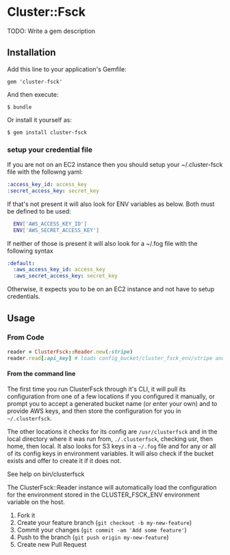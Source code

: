 # Cluster::Fsck

TODO: Write a gem description

## Installation

Add this line to your application's Gemfile:

    gem 'cluster-fsck'

And then execute:

    $ bundle

Or install it yourself as:

    $ gem install cluster-fsck


### setup your credential file
If you are not on an EC2 instance then you should setup your ~/.cluster-fsck file with the followng yaml:

```yaml
:access_key_id: access_key
:secret_access_key: secret_key
```

If that's not present it will also look for ENV variables as below.  Both must be defined to be used:

```bash
  ENV['AWS_ACCESS_KEY_ID']
  ENV['AWS_SECRET_ACCESS_KEY']
```

If neither of those is present it will also look for a ~/.fog file with the following syntax

```yaml
:default:
  :aws_access_key_id: access_key
  :aws_secret_access_key: secret_key
```

Otherwise, it expects you to be on an EC2 instance and not have to setup credentials.


## Usage

### From Code

```ruby
reader = ClusterFsck::Reader.new(:stripe)
reader.read[:api_key] # loads config_bucket/cluster_fsck_env/stripe and returns the api_key from the hash
```

#### From the command line
The first time you run ClusterFsck through it's CLI, it will pull its
configuration from one of a few locations if you configured it manually,
or prompt you to accept a generated bucket name (or enter your own) and to 
provide AWS keys, and then store the configuration for you in `~/.clusterfsck`.

The other locations it checks for its config are `/usr/clusterfsck` and in 
the local directory where it was run from, `./.clusterfsck`, checking usr, then 
home, then local.  It also looks for S3 keys in a `~/.fog` file and for any or all
of its config keys in environment variables.  It will also check if the
bucket exists and offer to create it if it does not.

See help on bin/clusterfsck

The ClusterFsck::Reader instance will automatically load the configuration for
the environment stored in the CLUSTER_FSCK_ENV environment variable on the host.

1. Fork it
2. Create your feature branch (`git checkout -b my-new-feature`)
3. Commit your changes (`git commit -am 'Add some feature'`)
4. Push to the branch (`git push origin my-new-feature`)
5. Create new Pull Request
